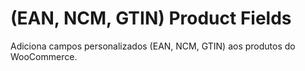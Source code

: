 # (EAN, NCM, GTIN) Product Fields

Adiciona campos personalizados (EAN, NCM, GTIN) aos produtos do WooCommerce.
